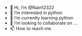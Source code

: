 - 👋 Hi, I’m @Nain12322
- 👀 I’m interested in python 
- 🌱 I’m currently learning python
- 💞️ I’m looking to collaborate on ...
- 📫 How to reach me 

<!---
Nain12322/Nain12322 is a ✨ special ✨ repository because its `README.md` (this file) appears on your GitHub profile.
You can click the Preview link to take a look at your changes.
--->
